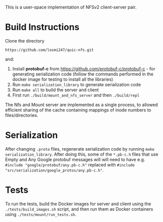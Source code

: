 This is a user-space implementation of NFSv2 client-server pair.

# Build Instructions

Clone the directory

```
https://github.com/losmi247/quic-nfs.git
```

and:

1. Install **protobuf-c** from https://github.com/protobuf-c/protobuf-c - for generating serialization code (follow the commands performed in the docker image for testing to install all the libraries)
2. Run ```make serialization_library``` to generate serialization code
3. Run ```make all``` to build the server and client
4. First run ```./build/mount_and_nfs_server``` and then ```./build/repl```

The Nfs and Mount server are implemented as a single process, to allowed efficient sharing of the cache containing mappings of inode numbers to files/directories.

# Serialization

After changing ```.proto``` files, regenerate serialization code by running ```make serialization_library```. After doing this, some of the ```*.pb-c.h``` files that use Empty and Any Google protobuf messages will will need to have e.g. ```#include "google/protobuf/any.pb-c.h"``` replaced with ```#include "src/serialization/google_protos/any.pb-c.h"```.

# Tests

To run the tests, build the Docker images for server and client using the ```./tests/build_images.sh``` script, and then run them as Docker containers using ```./tests/mount/run_tests.sh```.